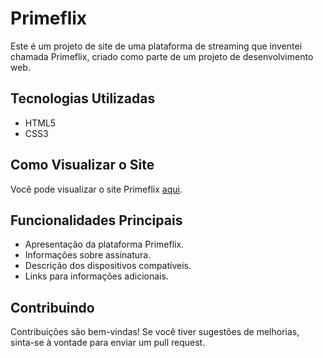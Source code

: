 # Primeflix

Este é um projeto de site de uma plataforma de streaming que inventei chamada Primeflix, criado como parte de um projeto de desenvolvimento web.

## Tecnologias Utilizadas

- HTML5
- CSS3

## Como Visualizar o Site

Você pode visualizar o site Primeflix [aqui](https://primeflix-xi.vercel.app/).

## Funcionalidades Principais

- Apresentação da plataforma Primeflix.
- Informações sobre assinatura.
- Descrição dos dispositivos compatíveis.
- Links para informações adicionais.

## Contribuindo

Contribuições são bem-vindas! Se você tiver sugestões de melhorias, sinta-se à vontade para enviar um pull request.
